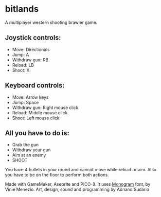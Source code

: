 # bitlands
A multiplayer western shooting brawler game.

## Joystick controls:
- Move: Directionals
- Jump: A
- Withdraw gun: RB
- Reload: LB
- Shoot: X

## Keyboard controls:
- Move: Arrow keys
- Jump: Space
- Withdraw gun: Right mouse click
- Reload: Middle mouse click
- Shoot: Left mouse click

## All you have to do is:
- Grab the gun
- Withdraw your gun
- Aim at an enemy
- SHOOT

You have 4 bullets in your round and cannot move while reload or aim. Also you have to be on the floor to perform both actions. 

Made with GameMaker, Aseprite and PICO-8.
It uses [Monogram](https://datagoblin.itch.io/monogram) font, by Vinie Menezio.
Art, design, sound and programming by Adriano Sudário